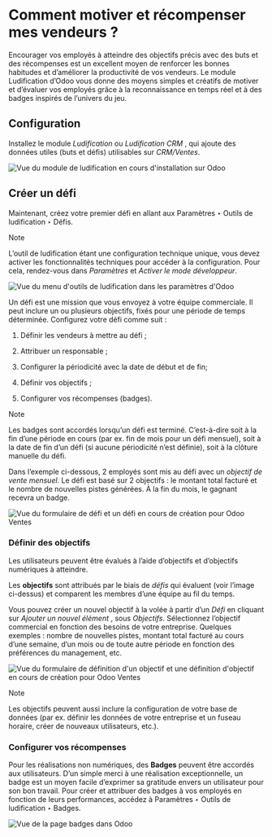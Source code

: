 # Comment motiver et récompenser mes vendeurs ?

Encourager vos employés à atteindre des objectifs précis avec des buts et des
récompenses est un excellent moyen de renforcer les bonnes habitudes et
d’améliorer la productivité de vos vendeurs. Le module Ludification d’Odoo
vous donne des moyens simples et créatifs de motiver et d’évaluer vos employés
grâce à la reconnaissance en temps réel et à des badges inspirés de l’univers
du jeu.

## Configuration

Installez le module _Ludification_ ou _Ludification CRM_ , qui ajoute des
données utiles (buts et défis) utilisables sur _CRM/Ventes_.

![Vue du module de ludification en cours d'installation sur
Odoo](../../../../_images/gamification_module_install.png)

## Créer un défi

Maintenant, créez votre premier défi en allant aux Paramètres ‣ Outils de
ludification ‣ Défis.

Note

L’outil de ludification étant une configuration technique unique, vous devez
activer les fonctionnalités techniques pour accéder à la configuration. Pour
cela, rendez-vous dans _Paramètres_ et _Activer le mode développeur_.

![Vue du menu d'outils de ludification dans les paramètres
d'Odoo](../../../../_images/gamification_tools_menu.png)

Un défi est une mission que vous envoyez à votre équipe commerciale. Il peut
inclure un ou plusieurs objectifs, fixés pour une période de temps déterminée.
Configurez votre défi comme suit :

  1. Définir les vendeurs à mettre au défi ;

  2. Attribuer un responsable ;

  3. Configurer la périodicité avec la date de début et de fin;

  4. Définir vos objectifs ;

  5. Configurer vos récompenses (badges).

Note

Les badges sont accordés lorsqu’un défi est terminé. C’est-à-dire soit à la
fin d’une période en cours (par ex. fin de mois pour un défi mensuel), soit à
la date de fin d’un défi (si aucune périodicité n’est définie), soit à la
clôture manuelle du défi.

Dans l’exemple ci-dessous, 2 employés sont mis au défi avec un _objectif de
vente mensuel_. Le défi est basé sur 2 objectifs : le montant total facturé et
le nombre de nouvelles pistes générées. À la fin du mois, le gagnant recevra
un badge.

![Vue du formulaire de défi et un défi en cours de création pour Odoo
Ventes](../../../../_images/challenges.png)

### Définir des objectifs

Les utilisateurs peuvent être évalués à l’aide d’objectifs et d’objectifs
numériques à atteindre.

Les **objectifs** sont attribués par le biais de _défis_ qui évaluent (voir
l’image ci-dessus) et comparent les membres d’une équipe au fil du temps.

Vous pouvez créer un nouvel objectif à la volée à partir d’un _Défi_ en
cliquant sur _Ajouter un nouvel élément_ , sous _Objectifs_. Sélectionnez
l’objectif commercial en fonction des besoins de votre entreprise. Quelques
exemples : nombre de nouvelles pistes, montant total facturé au cours d’une
semaine, d’un mois ou de toute autre période en fonction des préférences du
management, etc.

![Vue du formulaire de définition d'un objectif et une définition d'objectif
en cours de création pour Odoo
Ventes](../../../../_images/goal_definitions.png)

Note

Les objectifs peuvent aussi inclure la configuration de votre base de données
(par ex. définir les données de votre entreprise et un fuseau horaire, créer
de nouveaux utilisateurs, etc.).

### Configurer vos récompenses

Pour les réalisations non numériques, des **Badges** peuvent être accordés aux
utilisateurs. D’un simple merci à une réalisation exceptionnelle, un badge est
un moyen facile d’exprimer sa gratitude envers un utilisateur pour son bon
travail. Pour créer et attribuer des badges à vos employés en fonction de
leurs performances, accédez à Paramètres ‣ Outils de ludification ‣ Badges.

![Vue de la page badges dans Odoo](../../../../_images/badges.png)


